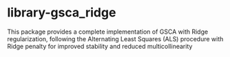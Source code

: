 # library-gsca_ridge
This package provides a complete implementation of GSCA with Ridge regularization, following the Alternating Least Squares (ALS) procedure with Ridge penalty for improved stability and reduced multicollinearity
